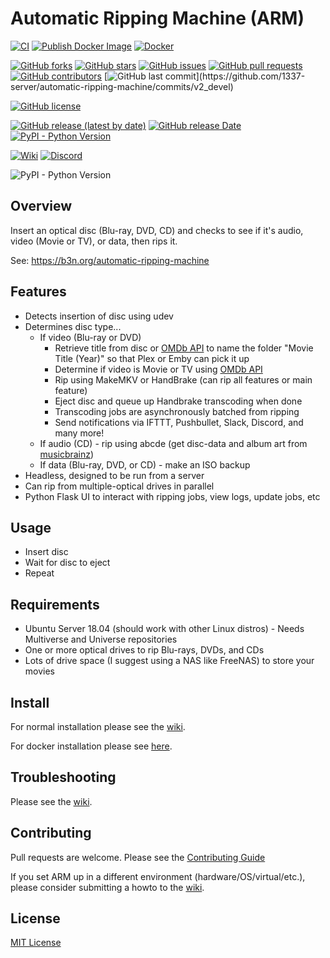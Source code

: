 # Automatic Ripping Machine (ARM)
[![CI](https://github.com/1337-server/automatic-ripping-machine/actions/workflows/main.yml/badge.svg)](https://github.com/1337-server/automatic-ripping-machine/actions/workflows/main.yml) [![Publish Docker Image](https://github.com/1337-server/automatic-ripping-machine/actions/workflows/publish-image.yml/badge.svg)](https://github.com/1337-server/automatic-ripping-machine/actions/workflows/publish-image.yml)
[![Docker](https://img.shields.io/docker/pulls/1337server/automatic-ripping-machine.svg)](https://hub.docker.com/r/1337server/automatic-ripping-machine)

[![GitHub forks](https://img.shields.io/github/forks/1337-server/automatic-ripping-machine)](https://github.com/1337-server/automatic-ripping-machine/network)
[![GitHub stars](https://img.shields.io/github/stars/1337-server/automatic-ripping-machine)](https://github.com/1337-server/automatic-ripping-machine/stargazers)
[![GitHub issues](https://img.shields.io/github/issues/1337-server/automatic-ripping-machine)](https://github.com/1337-server/automatic-ripping-machine/issues)
[![GitHub pull requests](https://img.shields.io/github/issues-pr/1337-server/automatic-ripping-machine)](https://github.com/1337-server/automatic-ripping-machine/pulls)
[![GitHub contributors](https://img.shields.io/github/contributors/1337-server/automatic-ripping-machine)](https://github.com/1337-server/automatic-ripping-machine/graphs/contributors)
[![GitHub last commit](https://img.shields.io/github/last-commit/1337-server/automatic-ripping-machine?)](https://github.com/1337-server/automatic-ripping-machine/commits/v2_devel)

[![GitHub license](https://img.shields.io/github/license/1337-server/automatic-ripping-machine)](https://github.com/1337-server/automatic-ripping-machine/blob/v2_devel/LICENSE)

[![GitHub release (latest by date)](https://img.shields.io/github/v/release/1337-server/automatic-ripping-machine?label=Latest%20Stable%20Version)](https://github.com/1337-server/automatic-ripping-machine/releases)
[![GitHub release Date](https://img.shields.io/github/release-date/1337-server/automatic-ripping-machine?label=Latest%20Stable%20Released)](https://github.com/1337-server/automatic-ripping-machine/releases)
[![PyPI - Python Version](https://img.shields.io/pypi/pyversions/django)](https://github.com/automatic-ripping-machine/automatic-ripping-machine)


[![Wiki](https://img.shields.io/badge/Wiki-Get%20Help-brightgreen)](https://github.com/automatic-ripping-machine/automatic-ripping-machine/wiki)
[![Discord](https://img.shields.io/discord/576479573886107699)](https://discord.gg/FUSrn8jUcR)

![PyPI - Python Version](https://img.shields.io/pypi/pyversions/django)

## Overview

Insert an optical disc (Blu-ray, DVD, CD) and checks to see if it's audio, video (Movie or TV), or data, then rips it.

See: https://b3n.org/automatic-ripping-machine


## Features

- Detects insertion of disc using udev
- Determines disc type...
  - If video (Blu-ray or DVD)
    - Retrieve title from disc or [OMDb API](http://www.omdbapi.com/) to name the folder "Movie Title (Year)" so that Plex or Emby can pick it up
    - Determine if video is Movie or TV using [OMDb API](http://www.omdbapi.com/)
    - Rip using MakeMKV or HandBrake (can rip all features or main feature)
    - Eject disc and queue up Handbrake transcoding when done
    - Transcoding jobs are asynchronously batched from ripping
    - Send notifications via IFTTT, Pushbullet, Slack, Discord, and many more!
  - If audio (CD) - rip using abcde (get disc-data and album art from [musicbrainz](https://musicbrainz.org/))
  - If data (Blu-ray, DVD, or CD) - make an ISO backup
- Headless, designed to be run from a server
- Can rip from multiple-optical drives in parallel
- Python Flask UI to interact with ripping jobs, view logs, update jobs, etc



## Usage

- Insert disc
- Wait for disc to eject
- Repeat


## Requirements

- Ubuntu Server 18.04 (should work with other Linux distros) - Needs Multiverse and Universe repositories
- One or more optical drives to rip Blu-rays, DVDs, and CDs
- Lots of drive space (I suggest using a NAS like FreeNAS) to store your movies


## Install

For normal installation please see the [wiki](https://github.com/automatic-ripping-machine/automatic-ripping-machine/wiki/).

For docker installation please see [here](https://github.com/automatic-ripping-machine/automatic-ripping-machine/wiki/docker).

## Troubleshooting
 Please see the [wiki](https://github.com/automatic-ripping-machine/automatic-ripping-machine/wiki/).

## Contributing

Pull requests are welcome.  Please see the [Contributing Guide](https://github.com/automatic-ripping-machine/automatic-ripping-machine/wiki/Contributing-Guide)

If you set ARM up in a different environment (hardware/OS/virtual/etc.), please consider submitting a howto to the [wiki](https://github.com/automatic-ripping-machine/automatic-ripping-machine/wiki).

## License

[MIT License](LICENSE)
